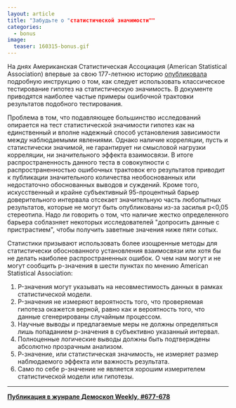 ```yaml
---
layout: article
title: "Забудьте о "статистической значимости""
categories: 
  - bonus
image:
  teaser: 160315-bonus.gif
---
```


На днях Американская Статистическая Ассоциация (American Statistical Association) впервые за свою 177-летнюю историю [опубликовала][link] подробную инструкцию о том, как следует использовать классическое тестирование гипотез на статистическую значимость. В документе приводятся наиболее частые примеры ошибочной трактовки результатов подобного тестирования.

Проблема в том, что подавляющее большинство исследований опирается на тест статистической значимости гипотез как на единственный и вполне надежный способ установления зависимости между наблюдаемыми явлениями. Однако наличие корреляции, пусть и статистически значимой, не гарантирует ни смысловой нагрузки корреляции, ни значительного эффекта взаимосвязи. В итоге распространенность данного теста в совокупности с распространенностью ошибочных трактовок его результатов приводит к публикации значительного количества необоснованных или недостаточно обоснованных выводов и суждений. Кроме того, искусственный и крайне субъективный 95-процентный барьер доверительного интервала отсекает значительную часть любопытных результатов, которые не могут быть опубликованы из-за засилья р<0,05 стереотипа. Надо ли говорить о том, что наличие жестко определенного барьера соблазняет некоторых исследователей "допросить данные с пристрастием", чтобы получить заветные значения ниже пяти сотых.

Статистики призывают использовать более изощренные методы для статистически обоснованного установления взаимосвязи или хотя бы не делать наиболее распространенных ошибок. О чем нам могут и не могут сообщить p-значения в шести пунктах по мнению American Statistical Association:

1. P-значения могут указывать на несовместимость данных в рамках статистической модели.
2. P-значения не измеряют вероятность того, что проверяемая гипотеза окажется верной, равно как и вероятность того, что данные сгенерированы случайным процессом.
3. Научные выводы и предлагаемые меры не должны определяться лишь попаданием р-значения в субъективно указанный интервал.
4. Полноценные логические выводы должны быть подтверждены абсолютно прозрачным анализом.
5. Р-значение, или статистическая значимость, не измеряет размер наблюдаемого эффекта или важность результата.
6. Само по себе р-значение не является хорошим измерителем статистической модели или гипотезы.

[link]: http://www.amstat.org/newsroom/pressreleases/P-ValueStatement.pdf

***
**[Публикация в жунрале Демоскоп Weekly, #677-678](http://demoscope.ru/weekly/2016/0677/digest03.php)**